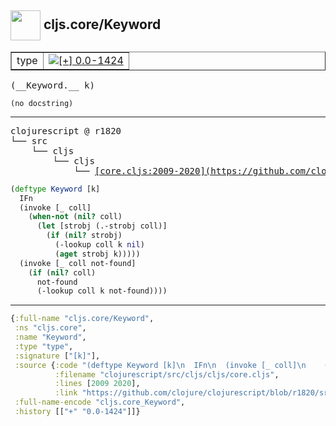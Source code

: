 ## <img width="48px" valign="middle" src="http://i.imgur.com/Hi20huC.png"> cljs.core/Keyword

 <table border="1">
<tr>
<td>type</td>
<td><a href="https://github.com/cljsinfo/api-refs/tree/0.0-1424"><img valign="middle" alt="[+] 0.0-1424" src="https://img.shields.io/badge/+-0.0--1424-lightgrey.svg"></a> </td>
</tr>
</table>

 <samp>
(__Keyword.__ k)<br>
</samp>

```
(no docstring)
```

---

 <pre>
clojurescript @ r1820
└── src
    └── cljs
        └── cljs
            └── <ins>[core.cljs:2009-2020](https://github.com/clojure/clojurescript/blob/r1820/src/cljs/cljs/core.cljs#L2009-L2020)</ins>
</pre>

```clj
(deftype Keyword [k]
  IFn
  (invoke [_ coll]
    (when-not (nil? coll)
      (let [strobj (.-strobj coll)]
        (if (nil? strobj)
          (-lookup coll k nil)
          (aget strobj k)))))
  (invoke [_ coll not-found]
    (if (nil? coll)
      not-found
      (-lookup coll k not-found))))
```


---

```clj
{:full-name "cljs.core/Keyword",
 :ns "cljs.core",
 :name "Keyword",
 :type "type",
 :signature ["[k]"],
 :source {:code "(deftype Keyword [k]\n  IFn\n  (invoke [_ coll]\n    (when-not (nil? coll)\n      (let [strobj (.-strobj coll)]\n        (if (nil? strobj)\n          (-lookup coll k nil)\n          (aget strobj k)))))\n  (invoke [_ coll not-found]\n    (if (nil? coll)\n      not-found\n      (-lookup coll k not-found))))",
          :filename "clojurescript/src/cljs/cljs/core.cljs",
          :lines [2009 2020],
          :link "https://github.com/clojure/clojurescript/blob/r1820/src/cljs/cljs/core.cljs#L2009-L2020"},
 :full-name-encode "cljs.core_Keyword",
 :history [["+" "0.0-1424"]]}

```

